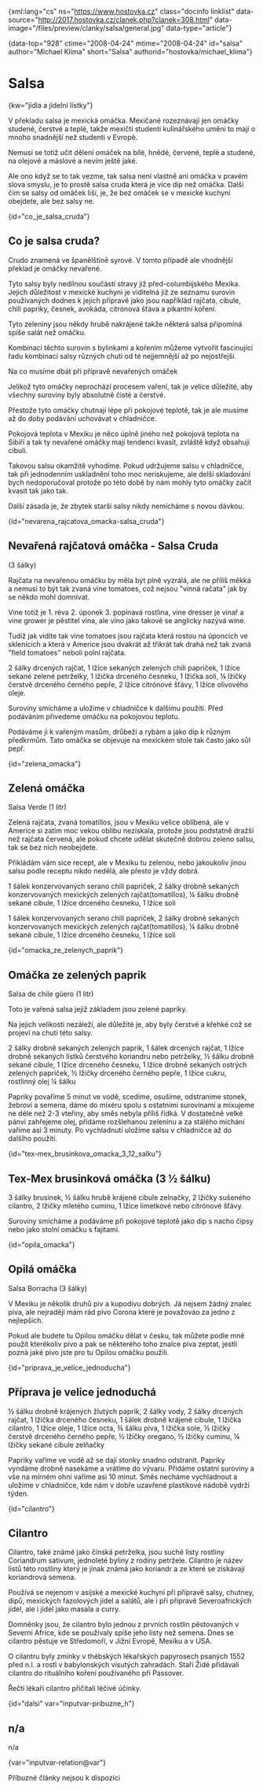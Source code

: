 
{xml:lang="cs" ns="https://www.hostovka.cz" class="docinfo linklist" data-source="http://2017.hostovka.cz/clanek.php?clanek=308.html" data-image="/files/preview/clanky/salsa/general.jpg" data-type="article"}

{data-top="928" ctime="2008-04-24" mtime="2008-04-24" id="salsa" author="Michael Klíma" short="Salsa" authorid="hostovka/michael_klima"}

# Salsa

<!-- generated attribute kw by user_updatekw.sh on 2020-07-05, do not edit -->

{kw="jídla a jídelní lístky"}

V překladu salsa je mexická omáčka. Mexičané rozeznávají jen omáčky studené, čerstvé a teplé, takže mexičtí studenti kulinářského uměni to mají o mnoho snadnější než studenti v Evropě.

Nemusí se totiž učit dělení omáček na bílé, hnědé, červené, teplé a studené, na olejové a máslové a nevím ještě jaké.

Ale ono když se to tak vezme, tak salsa není vlastně ani omáčka v pravém slova smyslu, je to prostě salsa cruda která je více dip než omáčka. Další čím se salsy od omáček liší, je, že bez omáček se v mexické kuchyni obejdete, ale bez salsy ne.

{id="co\_je\_salsa_cruda"}

## Co je salsa cruda?

Crudo znamená ve španělštině syrové. V tomto případě ale vhodnější překlad je omáčky nevařené.

Tyto salsy byly nedílnou součástí stravy již před-columbijského Mexika. Jejich důležitost v mexické kuchyni je viditelná již ze seznamu surovin používaných dodnes k jejich přípravě jako jsou napříkläd rajčata, cibule, chili papriky, česnek, avokáda, citrónová šťáva a pikantní koření.

Tyto zeleniny jsou někdy hrubě nakrájené takže některá salsa připomíná spíše salát než omáčku.

Kombinací těchto surovin s bylinkami a kořením můžeme vytvořit fascinující řadu kombinací salsy různých chutí od té nejjemnější až po nejostřejší.

Na co musíme dbát při přípravě nevařených omáček

Jelikož tyto omáčky neprochází procesem vaření, tak je velice důležité, aby všechny suroviny byly absolutně čisté a čerstvé.

Přestože tyto omáčky chutnají lépe při pokojové teplotě, tak je ale musíme až do doby podávání uchovávat v chladničce.

Pokojová teplota v Mexiku je něco úplně jiného než pokojová teplota na Sibiři a tak ty nevařené omáčky mají tendenci kvasit, zvláště když obsahují cibuli.

Takovou salsu okamžitě vyhodíme. Pokud udržujeme salsu v chladničce, tak při jednodenním uskladnění toho moc neriskujeme, ale delší skladování bych nedoporučoval protože po této době by nám mohly tyto omáčky začít kvasit tak jako tak.

Další zásada je, že zbytek starší salsy nikdy nemícháme s novou dávkou.

{id="nevarena\_rajcatova\_omacka-salsa_cruda"}

## Nevařená rajčatová omáčka - Salsa Cruda

(3 šálky)

Rajčata na nevařenou omáčku by měla být plně vyzrálá, ale ne příliš měkká a nemusí to být tak zvaná vine tomatoes, což nejsou "vinná račata" jak by se někdo mohl domnívat.

Vine totiž je 1. réva 2. úponek 3. popínavá rostlina, vine dresser je vinař a vine grower je pěstitel vína, ale víno jako takové se anglicky nazývá wine.

Tudíž jak vidíte tak vine tomatoes jsou rajčata která rostou na úponcích ve sklenících a která v Americe jsou dvakrát až třikrát tak drahá než tak zvaná "field tomatoes" neboli polní rajčata.

2 šálky drcených rajčat, 1 lžíce sekaných zelených chili papriček, 1 lžíce sekané zelené petrželky, 1 lžička drceného česneku, 1 lžička soli, ¼ lžičky čerstvě drceného černého pepře, 2 lžíce citrónové šťávy, 1 lžíce olivového oleje.

Suroviny smícháme a uložíme v chladničce k dalšímu použití. Před podáváním přivedeme omáčku na pokojovou teplotu.

Podáváme ji k vařeným masům, drůbeži a rybám a jako dip k různým předkrmům. Tato omáčka se objevuje na mexickém stole tak často jako sůl pepř.

{id="zelena_omacka"}

## Zelená omáčka

Salsa Verde (1 litr)

Zelená rajčata, zvaná tomatillos, jsou v Mexiku velice oblíbená, ale v Americe si zatím moc vekou oblibu nezískala, protože jsou podstatně dražší než rajčata červená, ale pokud chcete udělat skutečně dobrou zeleno salsu, tak se bez nich neobejdete.

Přikládám vám sice recept, ale v Mexiku tu zelenou, nebo jakoukoliv jinou salsu podle receptu nikdo nedělá, ale přesto je vždy dobrá.

1 šálek konzervovaných serano chili papriček, 2 šálky drobně sekaných konzervovaných mexických zelených rajčat(tomatillos), ¼ šálku drobně sekané cibule, 1 lžíce drceného česneku, 1 lžíce soli

1 šálek konzervovaných serano chili papriček, 2 šálky drobně sekaných konzervovaných mexických zelených rajčat(tomatillos), ¼ šálku drobně sekané cibule, 1 lžíce drceného česneku, 1 lžíce soli

{id="omacka\_ze\_zelenych_paprik"}

## Omáčka ze zelených paprik

Salsa de chile güero (1 litr)

Toto je vařená salsa jejíž základem jsou zelené papriky.

Na jejich velikosti nezáleží, ale důležité je, aby byly čerstvé a křehké což se projeví na chuti této salsy.

2 šálky drobně sekaných zelených paprik, 1 šálek drcených rajčat, 1 lžíce drobně sekaných lístků čerstvého koriandru nebo petrželky, ½ šálku drobně sekané cibule, 1 lžíce drceného česneku, 1 lžíce drobně sekaných ostrých zelených papriček, ½ lžičky drceného černého pepře, 1 lžíce cukru, rostlinný olej ¼ šálku

Papriky povaříme 5 minut ve vodě, scedíme, osušíme, odstraníme stonek, žebroví a semena, dáme do mixéru spolu s ostatními surovinami a mixujeme ne déle než 2-3 vteřiny, aby směs nebyla příliš řídká. V dostatečně velké pánvi zahřejeme olej, přidáme rozšlehanou zeleninu a za stálého míchání vaříme asi 3 minuty. Po vychladnutí uložíme salsu v chladničce až do dalšího použití.

{id="tex-mex\_brusinkova\_omacka\_3\_12_salku"}

## Tex-Mex brusinková omáčka (3 ½ šálku)

3 šálky brusinek, ½ šálku hrubě krájené cibule zelnačky, 2 lžičky sušeného cilantro, 2 lžičky mletého cuminu, 1 lžíce limetkové nebo citrónové šťávy.

Suroviny smícháme a podáváme při pokojové teplotě jako dip s nacho čipsy nebo jako stolní omáčku s fajitami.

{id="opila_omacka"}

## Opilá omáčka

Salsa Borracha (3 šálky)

V Mexiku je několik druhů piv a kupodivu dobrých. Já nejsem žádný znalec piva, ale nejraději mám rád pivo Corona které je považováo za jedno z nejlepších.

Pokud ale budete tu Opilou omáčku dělat v česku, tak můžete podle mně použít kterékoliv pivo a pak se některého toho znalce piva zeptat, jestli pozná jaké pivo jste pro tu Opilou omáčku použili.

{id="priprava\_je\_velice_jednoducha"}

## Příprava je velice jednoduchá

½ šálku drobně krájených žlutých paprik, 2 šálky vody, 2 šálky drcených rajčat, 1 lžička drceného česneku, 1 šálek drobně krájené cibule, 1 lžička cilantro, 1 lžíce oleje, 1 lžíce octa, ¾ šálku piva, 1 lžička sole, ½ lžičky čerstvě drceného černého pepře, ½ lžičky oregano, ½ lžičky cuminu, ¼ lžičky sekané cibule zelňačky

Papriky vaříme ve vodě až se dají stonky snadno odstranit. Papriky vyndáme drobně nasekáme a vrátíme do vývaru. Přidáme ostatní suroviny a vše na mírném ohni vaříme asi 10 minut. Směs necháme vychladnout a uložíme v chladničce, kde nám v dobře uzavřené plastikové nádobě vydrží týden.

{id="cilantro"}

## Cilantro

Cilantro, také známé jako čínská petrželka, jsou suché listy rostliny Coriandrum sativum, jednoleté byliny z rodiny petržele. Cilantro je název listů této rostliny který je jinak známá jako koriandr a ze které se získávají koriandrová semena.

Používá se nejenom v asijské a mexické kuchyni při přípravě salsy, chutney, dipů, mexických fazolových jídel a salátů, ale i při přípravě Severoafrických jídel, ale i jídel jako masala a curry.

Domněnky jsou, že cilantro bylo jednou z prvních rostlin pěstovaných v Severní Africe, kde se používaly spíše jeho listy než semena. Dnes se cilantro pěstuje ve Středomoří, v Jižní Evropě, Mexiku a v USA.

O cilantru byly zmínky v thébských lékařských papyrosech psaných 1552 před n.l. a rostl v babylonských visutých zahradách. Staří Židé přidávali cilantro do rituálního koření používaného při Passover.

Řečtí lékaři cilantro přičítali léčivé účinky.

{id="dalsi" var="inputvar-pribuzne_h"}

## n/a

n/a

{var="inputvar-relation@var"}

Příbuzné články nejsou k dispozici

